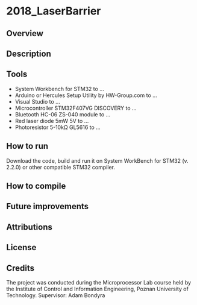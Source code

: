 # 2018_LaserBarrier

## Overview

## Description 

## Tools

* System Workbench for STM32 to ...
* Arduino or Hercules Setup Utility by HW-Group.com to ...
* Visual Studio to ...
* Microcontroller STM32F407VG DISCOVERY to ...
* Bluetooth HC-06 ZS-040 module to ...
* Red laser diode 5mW 5V to ...
* Photoresistor 5-10kΩ GL5616 to ...

## How to run

Download the code, build and run it on System WorkBench for STM32 (v. 2.2.0) or other compatible STM32 compiler.

## How to compile

## Future improvements

## Attributions

## License

## Credits

The project was conducted during the Microprocessor Lab course held by the Institute of Control and Information Engineering, Poznan University of Technology.
Supervisor: Adam Bondyra
